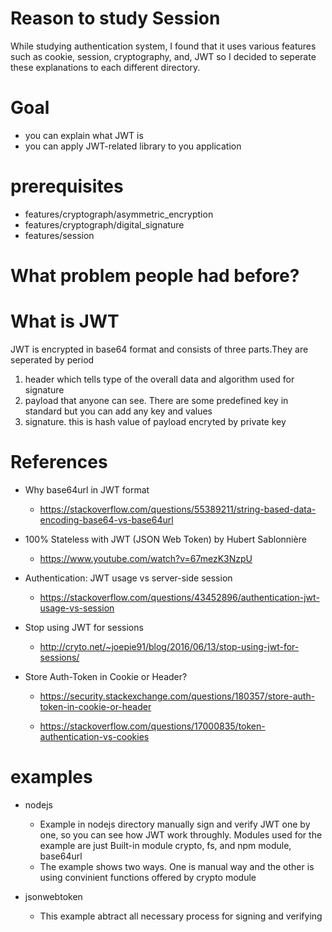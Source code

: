# Reason to study Session

While studying authentication system, I found that it uses various features such as cookie, 
session, cryptography, and, JWT so I decided to seperate these explanations to each different directory.

# Goal

* you can explain what JWT is
* you can apply JWT-related library to you application

# prerequisites

* features/cryptograph/asymmetric_encryption
* features/cryptograph/digital_signature
* features/session

# What problem people had before?


# What is JWT

JWT is encrypted in base64 format and consists of three parts.They are seperated by period

1. header which tells type of the overall data and algorithm used for signature
2. payload that anyone can see. There are some predefined key 
in standard but you can add any key and values
3. signature. this is hash value of payload encryted by private key

# References

* Why base64url in JWT format

    * https://stackoverflow.com/questions/55389211/string-based-data-encoding-base64-vs-base64url

* 100% Stateless with JWT (JSON Web Token) by Hubert Sablonnière

    * https://www.youtube.com/watch?v=67mezK3NzpU

* Authentication: JWT usage vs server-side session

    * https://stackoverflow.com/questions/43452896/authentication-jwt-usage-vs-session

* Stop using JWT for sessions

    * http://cryto.net/~joepie91/blog/2016/06/13/stop-using-jwt-for-sessions/

* Store Auth-Token in Cookie or Header?

    * https://security.stackexchange.com/questions/180357/store-auth-token-in-cookie-or-header

    * https://stackoverflow.com/questions/17000835/token-authentication-vs-cookies

# examples

* nodejs

    * Example in nodejs directory manually sign and verify JWT one by one, so you can see how JWT
    work throughly. Modules used for the example are just Built-in module crypto, fs, 
    and npm module, base64url
    * The example shows two ways. One is manual way and the other is using convinient functions 
    offered by crypto module

* jsonwebtoken

    * This example abtract all necessary process for signing and verifying
    

